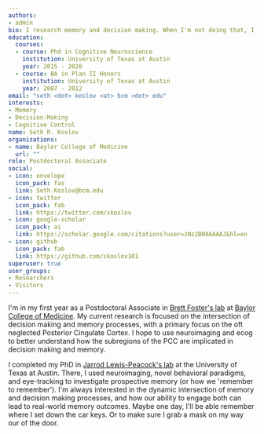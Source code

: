 ```yaml
---
authors:
- admin
bio: I research memory and decision making. When I'm not doing that, I'm playing soccer, drinking beer, watching theatre, or trying to figure out how to combine the three.
education:
  courses:
  - course: Phd in Cognitive Neuroscience
    institution: University of Texas at Austin
    year: 2015 - 2020
  - course: BA in Plan II Honors
    institution: University of Texas at Austin
    year: 2007 - 2012
email: "seth <dot> koslov <at> bcm <dot> edu"
interests:
- Memory
- Decision-Making
- Cognitive Control
name: Seth R. Koslov
organizations:
- name: Baylor College of Medicine
  url: ""
role: Postdoctoral Associate
social:
- icon: envelope
  icon_pack: fas
  link: Seth.Koslov@bcm.edu
- icon: twitter
  icon_pack: fab
  link: https://twitter.com/skoslov
- icon: google-scholar
  icon_pack: ai
  link: https://scholar.google.com/citations?user=zNz2BB0AAAAJ&hl=en
- icon: github
  icon_pack: fab
  link: https://github.com/skoslov101
superuser: true
user_groups:
- Researchers
- Visitors
---
```


I'm in my first year as a Postdoctoral Associate in [Brett Foster's lab](https://www.researchgate.net/profile/Brett-Foster) at [Baylor College of Medicine](https://www.bcm.edu/). My current research is focused on the intersection of decision making and memory processes, with a primary focus on the oft neglected Posterior Cingulate Cortex. I hope to use neuroimaging and ecog to better understand how the subregions of the PCC are implicated in decision making and memory.

I completed my PhD in [Jarrod Lewis-Peacock's lab](https://www.lewpealab.org/) at the University of Texas at Austin. There, I used neuroimaging, novel behavioral paradigms, and eye-tracking to investigate prospective memory (or how we 'remember to remember'). I'm always interested in the dynamic intersection of memory and decision making processes, and how our ability to engage both can lead to real-world memory outcomes. Maybe one day, I'll be able remember where I set down the car keys. Or to make sure I grab a mask on my way our of the door.